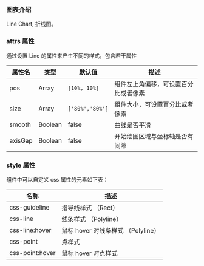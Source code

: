 ### 图表介绍

Line Chart, 折线图。

### attrs 属性

通过设置 Line 的属性来产生不同的样式，包含若干属性

| 属性名  | 类型    | 默认值          | 描述                                 |
| ------- | ------- | --------------- | ------------------------------------ |
| pos     | Array   | `[10%, 10%]`    | 组件左上角偏移，可设置百分比或者像素 |
| size    | Array   | `['80%','80%']` | 组件大小，可设置百分比或者像素       |
| smooth  | Boolean | false           | 曲线是否平滑                         |
| axisGap | Boolean | false           | 开始绘图区域与坐标轴是否有间隙       |

### style 属性

组件中可以自定义 css 属性的元素如下表：

| 名称            | 描述                               |
| --------------- | ---------------------------------- |
| css-guideline   | 指导线样式 （Rect）                |
| css-line        | 线条样式 （Polyline）              |
| css-line:hover  | 鼠标 hover 时线条样式 （Polyline） |
| css-point       | 点样式                             |
| css-point:hover | 鼠标 hover 时点样式                |
